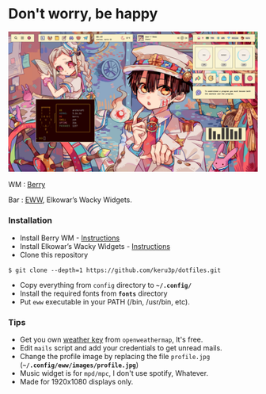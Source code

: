 # Don't worry, be happy

<p align="center">
  <img src="preview/tbhk.png">
</p>

<p align="left">WM : <a href="https://berrywm.org/">Berry</a></p>
<p align="left">Bar : <a href="https://github.com/elkowar/eww">EWW</a>, Elkowar’s Wacky Widgets.</p>

### Installation

- Install Berry WM - [Instructions](https://berrywm.org/installation.html)
- Install Elkowar’s Wacky Widgets - [Instructions](https://elkowar.github.io/eww/)
- Clone this repository
```
$ git clone --depth=1 https://github.com/keru3p/dotfiles.git
```
- Copy everything from `config` directory to **`~/.config/`**
- Install the required fonts from **`fonts`** directory
- Put `eww` executable in your PATH (/bin, /usr/bin, etc).

### Tips

- Get you own [weather key](https://openweathermap.org/api) from `openweathermap`, It's free.
- Edit `mails` script and add your credentials to get unread mails.
- Change the profile image by replacing the file `profile.jpg` (**`~/.config/eww/images/profile.jpg`**)
- Music widget is for `mpd/mpc`, I don't use spotify, Whatever.
- Made for 1920x1080 displays only.
